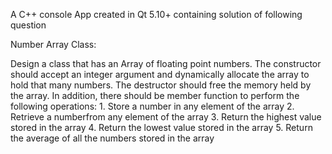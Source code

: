A C++ console App created in Qt 5.10+ containing solution of following question


Number Array Class:

Design a class that has an Array of floating point numbers. The constructor should accept an integer argument and dynamically allocate the array to hold that many numbers. The destructor should free the memory held by the array. In addition, there should be member function to perform the following operations:
	1.	Store a number in any element of the array
	2.	Retrieve a numberfrom any element of the array
	3.	Return the highest value stored in the array
	4.	Return the lowest value stored in the array
	5.	Return the average of all the numbers stored in the array
	